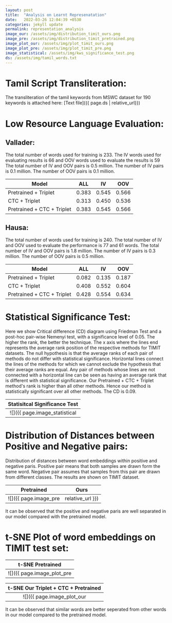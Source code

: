 ```yaml
---
layout: post
title:  "Analysis on Learnt Represenatation"
date:   2022-03-26 12:04:39 +0530
categories: jekyll update
permalink: representation_analysis
image_our: /assets/img/distribution_timit_ours.png
image_pre: /assets/img/distribution_timit_pretrained.png
image_plot_our: /assets/img/plot_timit_ours.png
image_plot_pre: /assets/img/plot_timit_pre.png
image_statistical: /assets/img/kws_significance_test.png
ds: /assets/img/tamil_words.txt
---
```

# __Tamil Script Transliteration:__

The transliteration of the tamil keywords from MSWC dataset for 190 keywords is attached here: [Text file]({{ page.ds | relative_url}})

# __Low Resource Language Evaluation:__

## __Vallader:__


The total number of words used for training is 233. The IV words used for evaluating results is 66 and OOV words used to evaluate the results is 59
The total number of IV and OOV pairs is 0.5 million. The number of IV pairs is 0.1 million. The number of OOV pairs is 0.1 million. 

| Model | ALL | IV | OOV |
|-------|-----|----|-----|
|Pretrained + Triplet | 0.383 | 0.545 | 0.566 |
|CTC + Triplet | 0.313 | 0.450 | 0.536 |
|Pretrained + CTC + Triplet | 0.383 | 0.545 | 0.566 |

## __Hausa:__

The total number of words used for training is 240. The total number of IV and OOV used to evaluate the performance is 77 and 61 words.
The total number of IV and OOV pairs is 1.8 million. The number of IV pairs is 0.3 million. The number of OOV pairs is 0.5 million.

| Model | ALL | IV | OOV |
|-------|-----|----|-----|
|Pretrained + Triplet | 0.082 | 0.135 | 0.187 |
|CTC + Triplet | 0.408 | 0.552 | 0.604 |
|Pretrained + CTC + Triplet | 0.428 | 0.554 | 0.634 |

# __Statistical Significance Test:__

Here we show Critical difference (CD) diagram using Friedman Test and a post-hoc pair-wise Nemenyi test, with a significance level of 0.05.  The higher the rank, the better the technique. The x axis where the lines end represents the average rank position of the respective methods for TIMIT datasets. The null hypothesis is that the average ranks of each pair of methods do not differ with statistical significance. Horizontal lines connect the lines of the methods for which we cannot exclude the hypothesis that their average ranks are equal. Any pair of methods whose lines are not connected with a horizontal line can be seen as having an average rank that is different with statistical significance. Our Pretrained + CTC + Triplet method's rank is higher than all other methods. Hence our method is statistically significant over all other methods.  The CD is 0.09.

Statisitcal Significance Test |
:--------: |
![]({{ page.image_statistical | relative_url }}) |



# __Distribution of Distances between Positive and Negative pairs:__

Distribution of distances between word embeddings within positive and negative paris.  Positive pair means that both samples are drawn form the same word. Negative pair assumes that samples from this pair are drawn from different classes.
The results are shown on TIMIT dataset.

Pretrained             |  Ours
:-------------------------:|:-------------------------:
![]({{ page.image_pre | relative_url }})  |  ![]({{ page.image_our | relative_url }})


It can be observed that the positive and negative paris are well separated in our model compared with the pretrained model.

# __t-SNE Plot of word embeddings on TIMIT test set:__

t-SNE Pretrained |
:--------: |
![]({{ page.image_plot_pre | relative_url }}) |

t-SNE Our Triplet + CTC + Pretrained |
:--------: |
![]({{ page.image_plot_our | relative_url }}) |


It can be observed that similar words are better seperated from other words in our model compared to the pretrained model.
